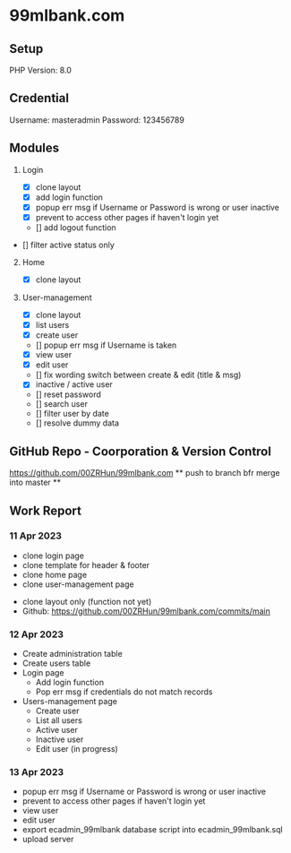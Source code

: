 # 99mlbank.com

## Setup

PHP Version: 8.0

## Credential

Username: masteradmin
Password: 123456789

## Modules

1. Login

   - [x] clone layout
   - [x] add login function
   - [x] popup err msg if Username or Password is wrong or user inactive
   - [x] prevent to access other pages if haven't login yet
   - [] add logout function

- [] filter active status only

2. Home

   - [x] clone layout

3. User-management
   - [x] clone layout
   - [x] list users
   - [x] create user
   - [] popup err msg if Username is taken
   - [x] view user
   - [x] edit user
   - [] fix wording switch between create & edit (title & msg)
   - [x] inactive / active user
   - [] reset password
   - [] search user
   - [] filter user by date
   - [] resolve dummy data

## GitHub Repo - Coorporation & Version Control

https://github.com/00ZRHun/99mlbank.com
** push to branch bfr merge into master **

## Work Report

### 11 Apr 2023

- clone login page
- clone template for header & footer
- clone home page
- clone user-management page

* clone layout only (function not yet)
* Github: https://github.com/00ZRHun/99mlbank.com/commits/main

### 12 Apr 2023

- Create administration table
- Create users table
- Login page
  - Add login function
  - Pop err msg if credentials do not match records
- Users-management page
  - Create user
  - List all users
  - Active user
  - Inactive user
  - Edit user (in progress)

### 13 Apr 2023

- popup err msg if Username or Password is wrong or user inactive
- prevent to access other pages if haven't login yet
- view user
- edit user
- export ecadmin_99mlbank database script into ecadmin_99mlbank.sql
- upload server
